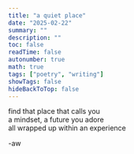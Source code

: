 ```yaml
---
title: "a quiet place"
date: "2025-02-22"
summary: ""
description: ""
toc: false
readTime: false
autonumber: true
math: true
tags: ["poetry", "writing"]
showTags: false
hideBackToTop: false
---
```


find that place that calls you  
a mindset, a future you adore  
all wrapped up within an experience  


-aw